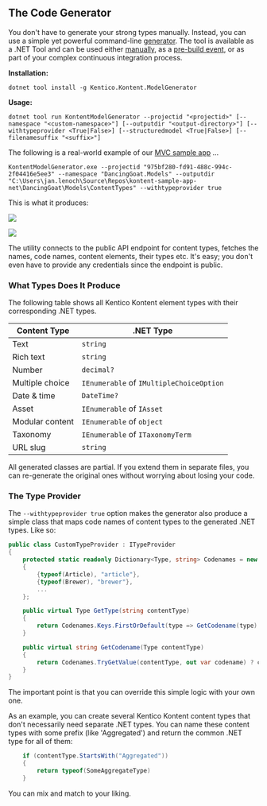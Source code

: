 ## The Code Generator
You don't have to generate your strong types manually. Instead, you can use a simple yet powerful command-line [generator](https://github.com/Kentico/kontent-generators-net). The tool is available as a .NET Tool and can be used either [manually](https://github.com/Kentico/kontent-boilerplate-net/blob/7267e647ab84df56e174a1ba76a65a948050cf34/src/content/Kentico.Kontent.Boilerplate/Tools/GenerateModels.ps1#L3), as a [pre-build event](https://github.com/Kentico/kontent-boilerplate-net/blob/7267e647ab84df56e174a1ba76a65a948050cf34/src/content/Kentico.Kontent.Boilerplate/Kentico.Kontent.Boilerplate.csproj#L37-L50), or as part of your complex continuous integration process.

**Installation:**

`dotnet tool install -g Kentico.Kontent.ModelGenerator`

**Usage:**

`dotnet tool run KontentModelGenerator --projectid "<projectid>" [--namespace "<custom-namespace>"] [--outputdir "<output-directory>"] [--withtypeprovider <True|False>] [--structuredmodel <True|False>] [--filenamesuffix "<suffix>"]`

The following is a real-world example of our [MVC sample app](https://github.com/Kentico/kontent-sample-app-net/) …

`KontentModelGenerator.exe --projectid "975bf280-fd91-488c-994c-2f04416e5ee3" --namespace "DancingGoat.Models" --outputdir "C:\Users\jan.lenoch\Source\Repos\kontent-sample-app-net\DancingGoat\Models\ContentTypes" --withtypeprovider true`

This is what it produces:

![](https://us.v-cdn.net/6029479/uploads/editor/om/9m0zsikrmtaw.png "")

![](https://us.v-cdn.net/6029479/uploads/editor/ow/apet6zu6a451.png "")

The utility connects to the public API endpoint for content types, fetches the names, code names, content elements, their types etc. It's easy; you don't even have to provide any credentials since the endpoint is public.

### What Types Does It Produce

The following table shows all Kentico Kontent element types with their corresponding .NET types.

| **Content Type** | **.NET Type** |
|-----------------|-----------------------------------|
| Text | `string` |
| Rich text | `string` |
| Number | `decimal?` |
| Multiple choice | `IEnumerable` of `IMultipleChoiceOption` |
| Date & time | `DateTime?` |
| Asset | `IEnumerable` of `IAsset` |
| Modular content | `IEnumerable` of `object` |
| Taxonomy | `IEnumerable` of `ITaxonomyTerm` |
| URL slug  | `string` |

All generated classes are partial. If you extend them in separate files, you can re-generate the original ones without worrying about losing your code.

### The Type Provider

The `--withtypeprovider true` option makes the generator also produce a simple class that maps code names of content types to the generated .NET types. Like so:
```csharp
public class CustomTypeProvider : ITypeProvider
{
	protected static readonly Dictionary<Type, string> Codenames = new Dictionary<Type, string>
	{
		{typeof(Article), "article"},
		{typeof(Brewer), "brewer"},
		...
	};

	public virtual Type GetType(string contentType)
	{
		return Codenames.Keys.FirstOrDefault(type => GetCodename(type).Equals(contentType));
	}

	public virtual string GetCodename(Type contentType)
	{
		return Codenames.TryGetValue(contentType, out var codename) ? codename : null;
	}
}
```

The important point is that you can override this simple logic with your own one.

As an example, you can create several Kentico Kontent content types that don't necessarily need separate .NET types. You can name these content types with some prefix (like 'Aggregated') and return the common .NET type for all of them:

```csharp
	if (contentType.StartsWith("Aggregated"))
	{
		return typeof(SomeAggregateType)
	}
```

You can mix and match to your liking.
